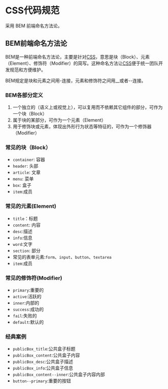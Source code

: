 # CSS代码规范

采用 BEM 前端命名方法论。

## BEM前端命名方法论

BEM是一种前端命名方法论，主要是针对[CSS](https://baike.baidu.com/item/CSS/5457)，意思是块（Block）、元素（Element）、修饰符（Modifier）的简写。这种命名方法让[CSS](https://baike.baidu.com/item/CSS/5457)便于统一团队开发规范和方便维护。

BEM规定是块和元素之间用-连接，元素和修饰符之间用__或者--连接。

### BEM各部分定义

1. 一个独立的（语义上或视觉上），可以复用而不依赖其它组件的部分，可作为一个块（Block）
2. 属于块的某部分，可作为一个元素（Element）
3. 用于修饰块或元素，体现出外形行为状态等特征的，可作为一个修饰器（Modifier）

### 常见的块（Block）

- `container`: 容器
- `header`: 头部
- `article`: 文章
- `menu`: 菜单
- `box`: 盒子
- `item`:成员



### 常见的元素(Element)

- `title`：标题
- `content`: 内容
- `desc`:描述
- `info`:信息
- `word`:文字
- `section`: 部分
- 常见的表单元素:`form`、`input`、`button`、`textarea`
- `item`:成员



### 常见的修饰符(Modifier)

- `primary`:重要的
- `active`:活跃的
- `inner`:内部的
- `success`:成功的
- `fail`:失败的
- `default`:默认的



### 经典案例

- `publicBox_title`:公共盒子标题
- `publicBox_content`:公共盒子内容
- `publicBox_desc`:公共盒子描述
- `publicBox_info`:公共盒子信息
- `publicBox_content--inner`:公共盒子内容内部
- `button--primary`:重要的按钮

